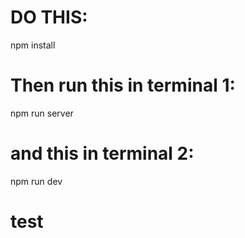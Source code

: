 # DO THIS:

npm install

# Then run this in terminal 1:

npm run server

# and this in terminal 2:

npm run dev

# test